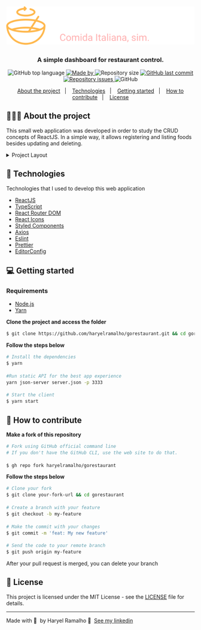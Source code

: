 <h1 align="center">
  <img src=".github/logo.svg" alt="Logo">
</h1>

<h3 align="center">
  A simple dashboard for restaurant control.
</h3>

<p align="center">
  <img alt="GitHub top language" src="https://img.shields.io/github/languages/top/haryelramalho/gorestaurant?color=C72828">

  <a href="https://www.linkedin.com/in/haryelramalho/">
    <img alt="Made by" src="https://img.shields.io/badge/made%20by-haryel%20gillet-C72828">
  </a>

  <img alt="Repository size" src="https://img.shields.io/github/repo-size/haryelramalho/gorestaurant?color=C72828">

  <a href="https://github.com/haryelramalho/gorestaurant/commits/master">
    <img alt="GitHub last commit" src="https://img.shields.io/github/last-commit/haryelramalho/gorestaurant?color=C72828">
  </a>

  <a href="https://github.com/haryelramalho/gorestaurant/issues">
    <img alt="Repository issues" src="https://img.shields.io/github/issues/haryelramalho/gorestaurant?color=C72828">
  </a>

  <img alt="GitHub" src="https://img.shields.io/github/license/haryelramalho/gorestaurant?color=C72828">
</p>

<p align="center">
  <a href="#-about-the-project">About the project</a>&nbsp;&nbsp;&nbsp;|&nbsp;&nbsp;&nbsp;
  <a href="#-technologies">Technologies</a>&nbsp;&nbsp;&nbsp;|&nbsp;&nbsp;&nbsp;
  <a href="#-getting-started">Getting started</a>&nbsp;&nbsp;&nbsp;|&nbsp;&nbsp;&nbsp;
  <a href="#-how-to-contribute">How to contribute</a>&nbsp;&nbsp;&nbsp;|&nbsp;&nbsp;&nbsp;
  <a href="#-license">License</a>
</p>

## 👨🏻‍💻 About the project

This small web application was developed in order to study the CRUD concepts of ReactJS. In a simple way, it allows registering and listing foods besides updating and deleting.

<!-- I made the deploy on GitHub Pages, [access](https://haryelramalho.github.io/gorestaurant/) 📲 -->

<details><summary>Project Layout</summary>
  <img alt="Dashboard" src="https://res.cloudinary.com/haryelramalho/image/upload/v1604358988/gorestaurant-dash_nvjyxa.png">
  <img alt="Dashboard-Invalid" src="https://res.cloudinary.com/haryelramalho/image/upload/v1604358988/go-restaurant-indisp_pngarw.png">
  <img alt="Dashboard-Add" src="https://res.cloudinary.com/haryelramalho/image/upload/v1604358988/gorestaurant-modal-new_migfep.png">
  <img alt="Dashboard-Edit" src="https://res.cloudinary.com/haryelramalho/image/upload/v1604358988/gorestaurant-edit_jre2dh.png">
</details>

## 🚀 Technologies

Technologies that I used to develop this web application

- [ReactJS](https://reactjs.org/)
- [TypeScript](https://www.typescriptlang.org/)
- [React Router DOM](https://reacttraining.com/react-router/)
- [React Icons](https://react-icons.netlify.com/#/)
- [Styled Components](https://styled-components.com/)
- [Axios](https://github.com/axios/axios)
- [Eslint](https://eslint.org/)
- [Prettier](https://prettier.io/)
- [EditorConfig](https://editorconfig.org/)

## 💻 Getting started

### Requirements

- [Node.js](https://nodejs.org/en/)
- [Yarn](https://yarnpkg.com/)

**Clone the project and access the folder**

```bash
$ git clone https://github.com/haryelramalho/gorestaurant.git && cd gorestaurant
```

**Follow the steps below**

```bash
# Install the dependencies
$ yarn

#Run static API for the best app experience
yarn json-server server.json -p 3333

# Start the client
$ yarn start
```

## 🤔 How to contribute

**Make a fork of this repository**

```bash
# Fork using GitHub official command line
# If you don't have the GitHub CLI, use the web site to do that.

$ gh repo fork haryelramalho/gorestaurant
```

**Follow the steps below**

```bash
# Clone your fork
$ git clone your-fork-url && cd gorestaurant

# Create a branch with your feature
$ git checkout -b my-feature

# Make the commit with your changes
$ git commit -m 'feat: My new feature'

# Send the code to your remote branch
$ git push origin my-feature
```

After your pull request is merged, you can delete your branch

## 📝 License

This project is licensed under the MIT License - see the [LICENSE](LICENSE) file for details.

---

Made with 💜&nbsp; by Haryel Ramalho 👋 &nbsp;[See my linkedin](https://www.linkedin.com/in/haryelramalho/)
